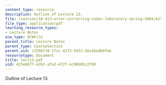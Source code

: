 ```yaml
---
content_type: resource
description: Outline of Lecture 13.
file: /courses/18-413-error-correcting-codes-laboratory-spring-2004/425e0d77e261afa2ef2fec98d05c27d9_lect13.pdf
file_type: application/pdf
learning_resource_types:
- Lecture Notes
ocw_type: OCWFile
parent_title: Lecture Notes
parent_type: CourseSection
parent_uid: c2566f19-17cc-4273-5d12-16a28adb0fee
resourcetype: Document
title: lect13.pdf
uid: 425e0d77-e261-afa2-ef2f-ec98d05c27d9
---
```

Outline of Lecture 13.

